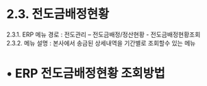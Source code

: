 2.3. 전도금배정현황
============

  

2.3.1. ERP 메뉴 경로 : 전도관리 – 전도금배정/정산현황 - 전도금배정현황조회  
2.3.2. 메뉴 설명 : 본사에서 송금된 상세내역을 기간별로 조회할수 있는 메뉴

• ERP 전도금배정현황 조회방법
==================